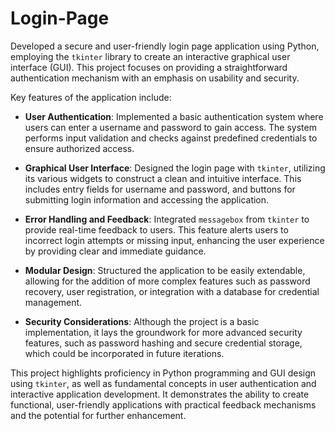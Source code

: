 # Login-Page

Developed a secure and user-friendly login page application using Python, employing the `tkinter` library to create an interactive graphical user interface (GUI). This project focuses on providing a straightforward authentication mechanism with an emphasis on usability and security.

Key features of the application include:

- **User Authentication**: Implemented a basic authentication system where users can enter a username and password to gain access. The system performs input validation and checks against predefined credentials to ensure authorized access.

- **Graphical User Interface**: Designed the login page with `tkinter`, utilizing its various widgets to construct a clean and intuitive interface. This includes entry fields for username and password, and buttons for submitting login information and accessing the application.

- **Error Handling and Feedback**: Integrated `messagebox` from `tkinter` to provide real-time feedback to users. This feature alerts users to incorrect login attempts or missing input, enhancing the user experience by providing clear and immediate guidance.

- **Modular Design**: Structured the application to be easily extendable, allowing for the addition of more complex features such as password recovery, user registration, or integration with a database for credential management.

- **Security Considerations**: Although the project is a basic implementation, it lays the groundwork for more advanced security features, such as password hashing and secure credential storage, which could be incorporated in future iterations.

This project highlights proficiency in Python programming and GUI design using `tkinter`, as well as fundamental concepts in user authentication and interactive application development. It demonstrates the ability to create functional, user-friendly applications with practical feedback mechanisms and the potential for further enhancement.
